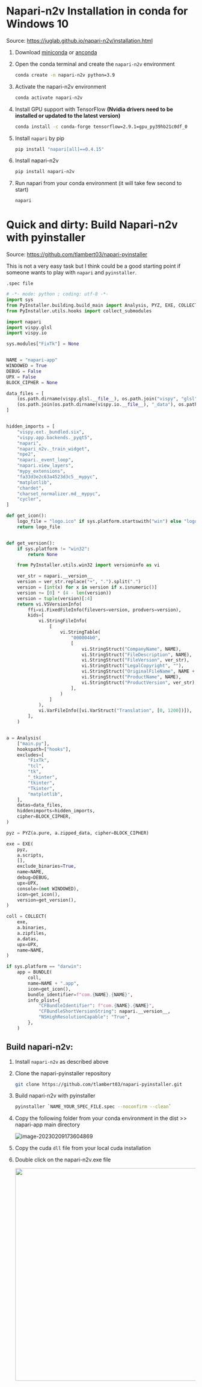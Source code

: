 # Napari-n2v Installation in conda for Windows 10

Source: https://juglab.github.io/napari-n2v/installation.html

1. Download [miniconda](https://docs.conda.io/en/latest/miniconda.html) or [anconda](https://www.anaconda.com/)

2. Open the conda terminal and create the `napari-n2v` environment

   ```bash
   conda create -n napari-n2v python=3.9
   ```

3. Activate the napari-n2v environment

   ```bash
   conda activate napari-n2v
   ```

 4. Install GPU support with TensorFlow **(Nvidia drivers need to be installed or updated to the latest version)**

    ```bash
    conda install -c conda-forge tensorflow=2.9.1=gpu_py39hb21c0df_0
    ```

5. Install `napari` by pip

   ```bash
   pip install "napari[all]==0.4.15"
   ```

6. Install napari-n2v

   ```bash
   pip install napari-n2v
   ```

7. Run napari from your conda environment (it will take few second to start)

   ```bash
   napari
   ```

# Quick and dirty: Build Napari-n2v with pyinstaller

Source: https://github.com/tlambert03/napari-pyinstaller

This is not a very easy task but I think could be a good starting point if someone wants to play with `napari` and `pyinstaller`.

`.spec file`

```python
# -*- mode: python ; coding: utf-8 -*-
import sys
from PyInstaller.building.build_main import Analysis, PYZ, EXE, COLLECT, BUNDLE
from PyInstaller.utils.hooks import collect_submodules

import napari
import vispy.glsl
import vispy.io

sys.modules["FixTk"] = None


NAME = "napari-app"
WINDOWED = True
DEBUG = False
UPX = False
BLOCK_CIPHER = None

data_files = [
    (os.path.dirname(vispy.glsl.__file__), os.path.join("vispy", "glsl")),
    (os.path.join(os.path.dirname(vispy.io.__file__), "_data"), os.path.join("vispy", "io", "_data")),
]


hidden_imports = [
    "vispy.ext._bundled.six",
    "vispy.app.backends._pyqt5",
    "napari",
    "napari_n2v._train_widget",
    "npe2",
    "napari._event_loop",
    "napari.view_layers",
    "mypy_extensions",
    "fa33d3e2c63a4523d3c5__mypyc",
    "matplotlib",
    "chardet",
    "charset_normalizer.md__mypyc",
    "cycler",
]

def get_icon():
    logo_file = "logo.ico" if sys.platform.startswith("win") else "logo.icns"
    return logo_file


def get_version():
    if sys.platform != "win32":
        return None

    from PyInstaller.utils.win32 import versioninfo as vi

    ver_str = napari.__version__
    version = ver_str.replace("+", ".").split(".")
    version = [int(x) for x in version if x.isnumeric()]
    version += [0] * (4 - len(version))
    version = tuple(version)[:4]
    return vi.VSVersionInfo(
        ffi=vi.FixedFileInfo(filevers=version, prodvers=version),
        kids=[
            vi.StringFileInfo(
                [
                    vi.StringTable(
                        "000004b0",
                        [
                            vi.StringStruct("CompanyName", NAME),
                            vi.StringStruct("FileDescription", NAME),
                            vi.StringStruct("FileVersion", ver_str),
                            vi.StringStruct("LegalCopyright", ""),
                            vi.StringStruct("OriginalFileName", NAME + ".exe"),
                            vi.StringStruct("ProductName", NAME),
                            vi.StringStruct("ProductVersion", ver_str),
                        ],
                    )
                ]
            ),
            vi.VarFileInfo([vi.VarStruct("Translation", [0, 1200])]),
        ],
    )


a = Analysis(
    ["main.py"],
    hookspath=["hooks"],
    excludes=[
        "FixTk",
        "tcl",
        "tk",
        "_tkinter",
        "tkinter",
        "Tkinter",
        "matplotlib",
    ],
    datas=data_files,
    hiddenimports=hidden_imports,
    cipher=BLOCK_CIPHER,
)

pyz = PYZ(a.pure, a.zipped_data, cipher=BLOCK_CIPHER)

exe = EXE(
    pyz,
    a.scripts,
    [],
    exclude_binaries=True,
    name=NAME,
    debug=DEBUG,
    upx=UPX,
    console=(not WINDOWED),
    icon=get_icon(),
    version=get_version(),
)

coll = COLLECT(
    exe,
    a.binaries,
    a.zipfiles,
    a.datas,
    upx=UPX,
    name=NAME,
)

if sys.platform == "darwin":
    app = BUNDLE(
        coll,
        name=NAME + ".app",
        icon=get_icon(),
        bundle_identifier=f"com.{NAME}.{NAME}",
        info_plist={
            "CFBundleIdentifier": f"com.{NAME}.{NAME}",
            "CFBundleShortVersionString": napari.__version__,
            "NSHighResolutionCapable": "True",
        },
    )
```



## Build napari-n2v:

1. Install `napari-n2v` as described above

2. Clone the napari-pyinstaller repository

   ```bash
   git clone https://github.com/tlambert03/napari-pyinstaller.git
   ```

3. Build napari-n2v with pyinstaller

   ```bash
   pyinstaller `NAME_YOUR_SPEC_FILE.spec --noconfirm --clean`
   ```

4. Copy the following folder from your conda environment in the dist >> napari-app main directory

    ![image-20230209173604869](static/napari-n2v-addData.png)

5. Copy the cuda `dll` file from your local cuda installation

6. Double click on the napari-n2v.exe file    

   <p align="center">
     <img width="1417" height="564" src="static/napari-n2v_GUI.png">
   </p>


